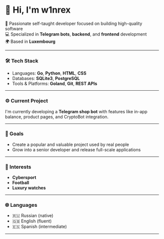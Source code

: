 # 👋 Hi, I'm w1nrex

🚀 Passionate self-taught developer focused on building high-quality software  
💻 Specialized in **Telegram bots**, **backend**, and **frontend** development  
🌍 Based in **Luxembourg**

---

### 🛠️ Tech Stack
- Languages: **Go**, **Python**, **HTML**, **CSS**
- Databases: **SQLite3**, **PostgreSQL**
- Tools & Platforms: **Goland**, **Git**, **REST APIs**

---

### ⚙️ Current Project
I'm currently developing a **Telegram shop bot** with features like in-app balance, product pages, and CryptoBot integration.

---

### 🎯 Goals
- Create a popular and valuable project used by real people  
- Grow into a senior developer and release full-scale applications

---

### 🧠 Interests
- **Cybersport**
- **Football**
- **Luxury watches**

---

### 🌐 Languages
- 🇷🇺 Russian (native)  
- 🇬🇧 English (fluent)  
- 🇪🇸 Spanish (intermediate)

---

<!-- Feel free to contact me in future here -->
